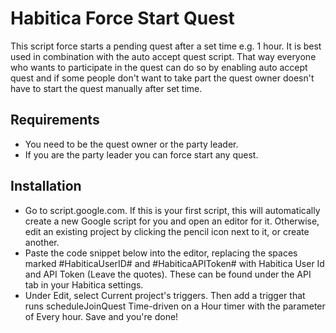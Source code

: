 # Habitica Force Start Quest


This script force starts a pending quest after a set time e.g. 1 hour.
It is best used in combination with the auto accept quest script. That way everyone who wants to participate in the quest can do so by enabling auto accept quest and if some people don't want to take part the quest owner doesn't have to start the quest manually after set time.


## Requirements
* You need to be the quest owner or the party leader.
* If you are the party leader you can force start any quest.


## Installation
* Go to script.google.com. If this is your first script, this will automatically create a new Google script for you and open an editor for it. Otherwise, edit an existing project by clicking the pencil icon next to it, or create another.
* Paste the code snippet below into the editor, replacing the spaces marked #HabiticaUserID# and #HabiticaAPIToken# with Habitica User Id and API Token (Leave the quotes). These can be found under the API tab in your Habitica settings.
* Under Edit, select Current project's triggers. Then add a trigger that runs scheduleJoinQuest Time-driven on a Hour timer with the parameter of Every hour.
Save and you're done!
